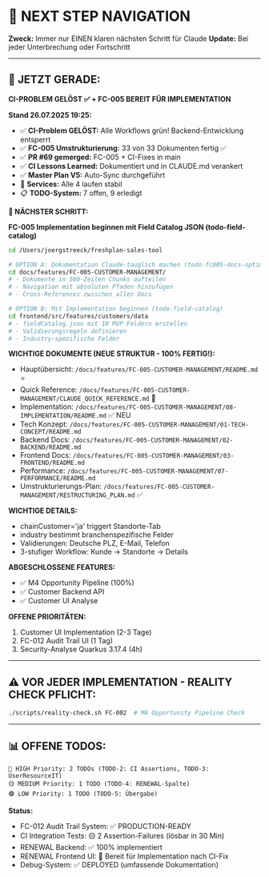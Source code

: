 # 🧭 NEXT STEP NAVIGATION

**Zweck:** Immer nur EINEN klaren nächsten Schritt für Claude
**Update:** Bei jeder Unterbrechung oder Fortschritt

---

## 🎯 JETZT GERADE:

**CI-PROBLEM GELÖST ✅ + FC-005 BEREIT FÜR IMPLEMENTATION**

**Stand 26.07.2025 19:25:**
- ✅ **CI-Problem GELÖST:** Alle Workflows grün! Backend-Entwicklung entsperrt
- ✅ **FC-005 Umstrukturierung:** 33 von 33 Dokumenten fertig ✅
- ✅ **PR #69 gemerged:** FC-005 + CI-Fixes in main
- ✅ **CI Lessons Learned:** Dokumentiert und in CLAUDE.md verankert
- ✅ **Master Plan V5:** Auto-Sync durchgeführt
- 🔄 **Services:** Alle 4 laufen stabil
- 📋 **TODO-System:** 7 offen, 9 erledigt

**🚀 NÄCHSTER SCHRITT:**

**FC-005 Implementation beginnen mit Field Catalog JSON (todo-field-catalog)**

```bash
cd /Users/joergstreeck/freshplan-sales-tool

# OPTION A: Dokumentation Claude-tauglich machen (todo-fc005-docs-optimize)
cd docs/features/FC-005-CUSTOMER-MANAGEMENT/
# - Dokumente in 500-Zeilen Chunks aufteilen
# - Navigation mit absoluten Pfaden hinzufügen
# - Cross-References zwischen allen Docs

# OPTION B: Mit Implementation beginnen (todo-field-catalog)
cd frontend/src/features/customers/data
# - fieldCatalog.json mit 10 MVP Feldern erstellen
# - Validierungsregeln definieren
# - Industry-spezifische Felder
```

**WICHTIGE DOKUMENTE (NEUE STRUKTUR - 100% FERTIG!):**
- Hauptübersicht: `/docs/features/FC-005-CUSTOMER-MANAGEMENT/README.md` ⭐
- Quick Reference: `/docs/features/FC-005-CUSTOMER-MANAGEMENT/CLAUDE_QUICK_REFERENCE.md` 🚀
- Implementation: `/docs/features/FC-005-CUSTOMER-MANAGEMENT/08-IMPLEMENTATION/README.md` ✅ NEU
- Tech Konzept: `/docs/features/FC-005-CUSTOMER-MANAGEMENT/01-TECH-CONCEPT/README.md`
- Backend Docs: `/docs/features/FC-005-CUSTOMER-MANAGEMENT/02-BACKEND/README.md`
- Frontend Docs: `/docs/features/FC-005-CUSTOMER-MANAGEMENT/03-FRONTEND/README.md`
- Performance: `/docs/features/FC-005-CUSTOMER-MANAGEMENT/07-PERFORMANCE/README.md`
- Umstrukturierungs-Plan: `/docs/features/FC-005-CUSTOMER-MANAGEMENT/RESTRUCTURING_PLAN.md` ✅

**WICHTIGE DETAILS:**
- chainCustomer='ja' triggert Standorte-Tab
- industry bestimmt branchenspezifische Felder
- Validierungen: Deutsche PLZ, E-Mail, Telefon
- 3-stufiger Workflow: Kunde → Standorte → Details

**ABGESCHLOSSENE FEATURES:**
- ✅ M4 Opportunity Pipeline (100%)
- ✅ Customer Backend API
- ✅ Customer UI Analyse

**OFFENE PRIORITÄTEN:**
1. Customer UI Implementation (2-3 Tage)
2. FC-012 Audit Trail UI (1 Tag)
3. Security-Analyse Quarkus 3.17.4 (4h)

---

## ⚠️ VOR JEDER IMPLEMENTATION - REALITY CHECK PFLICHT:
```bash
./scripts/reality-check.sh FC-002  # M4 Opportunity Pipeline Check
```

---

## 📊 OFFENE TODOS:
```
🔴 HIGH Priority: 2 TODOs (TODO-2: CI Assertions, TODO-3: UserResourceIT)
🟡 MEDIUM Priority: 1 TODO (TODO-4: RENEWAL-Spalte)
🟢 LOW Priority: 1 TODO (TODO-5: Übergabe)
```

**Status:**
- FC-012 Audit Trail System: ✅ PRODUCTION-READY
- CI Integration Tests: 🟡 2 Assertion-Failures (lösbar in 30 Min)
- RENEWAL Backend: ✅ 100% implementiert
- RENEWAL Frontend UI: 🔄 Bereit für Implementation nach CI-Fix
- Debug-System: ✅ DEPLOYED (umfassende Dokumentation)
